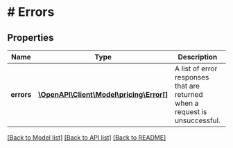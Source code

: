 # # Errors

## Properties

Name | Type | Description | Notes
------------ | ------------- | ------------- | -------------
**errors** | [**\OpenAPI\Client\Model\pricing\Error[]**](Error.md) | A list of error responses that are returned when a request is unsuccessful. |

[[Back to Model list]](../../README.md#models) [[Back to API list]](../../README.md#endpoints) [[Back to README]](../../README.md)
